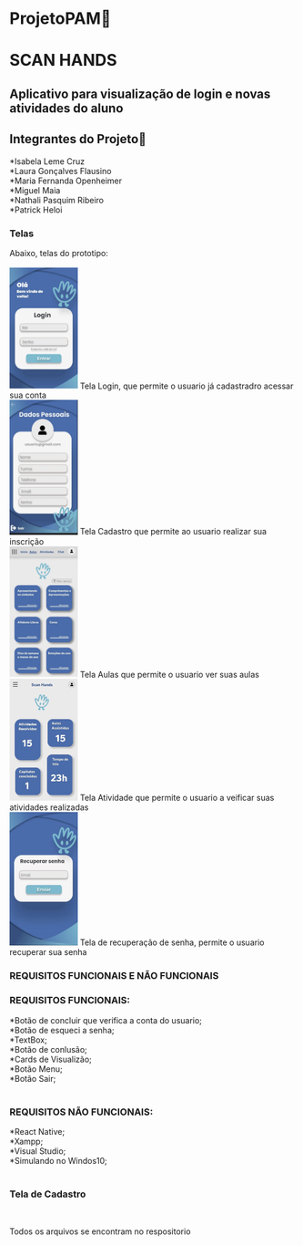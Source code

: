# ProjetoPAM🚀<br>
# SCAN HANDS<br>
<h2>Aplicativo para visualização de login e novas atividades do aluno</h2>

## Integrantes do Projeto🤝 
*Isabela Leme Cruz<br>
*Laura Gonçalves Flausino<br>
*Maria Fernanda Openheimer<br>
*Miguel Maia<br>
*Nathali Pasquim Ribeiro<br>
*Patrick Heloi<br>

### Telas <br>
Abaixo, telas do prototipo: <br>
<br>
<img src="login.jpg" alt="Logo GitHub" width="120">
Tela Login, que permite o usuario já cadastradro acessar sua conta<br>
<img src="dadospessoais.jpg" alt="Logo GitHub" width="120">
Tela Cadastro que permite ao usuario realizar sua inscrição<br>
<img src="aulas.jpg" alt="Logo GitHub" width="120">
Tela Aulas que permite o usuario ver suas aulas<br>
<img src="atividade.jpg" alt="Logo GitHub" width="120">
Tela Atividade que permite o usuario a veificar suas atividades realizadas<br>
<img src="rec.senha.jpg" alt="Logo GitHub" width="120">
Tela de recuperação de senha, permite o usuario recuperar sua senha
  <br>

### REQUISITOS FUNCIONAIS E NÃO FUNCIONAIS <br>
### REQUISITOS FUNCIONAIS:</h2>
  *Botão de concluir que verifica a conta do usuario;<br>
  *Botão de esqueci a senha;<br>
  *TextBox;<br>
  *Botão de conlusão;<br>
  *Cards de Visualizão;<br>
  *Botão Menu;<br>
  *Botão Sair;<br>
  <br>
  ### REQUISITOS NÃO FUNCIONAIS:</h2>
  *React Native;<br>
  *Xampp;<br>
  *Visual Studio;<br>
  *Simulando no Windos10;<br>
    <br>
  
  ### Tela de Cadastro </h2><br>
   Todos os arquivos se encontram no respositorio  <br>
  
